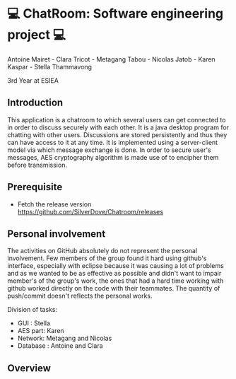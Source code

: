# 💻 ChatRoom: Software engineering project 💻
Antoine Mairet - Clara Tricot - Metagang Tabou - Nicolas Jatob - Karen Kaspar - Stella Thammavong

3rd Year at ESIEA

## Introduction


This application is a chatroom to which several users can get connected to in order to discuss securely with each other. It is a java desktop program for chatting with other users. Discussions are stored persistently and thus they can have access to it at any time. It is implemented using a server-client model via which message exchange is done. In order to secure user's messages, AES cryptography algorithm is made use of to encipher them before transmission.

## Prerequisite

* Fetch the release version https://github.com/SilverDove/Chatroom/releases

## Personal involvement

The activities on GitHub absolutely do not represent the personal involvement. Few members of the group found it hard using github's interface, especially with eclipse because it was causing a lot of problems and as we wanted to be as effective as possible and didn't want to impair member's of the group's work, the ones that had a hard time working with github worked directly on the code with their teammates. The quantity of push/commit doesn't reflects the personal works.

Division of tasks:

- GUI : Stella
- AES part: Karen
- Network: Metagang and Nicolas
- Database : Antoine and Clara


## Overview
